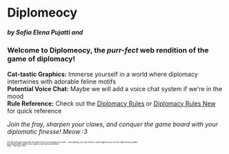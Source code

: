 # Diplomeocy
##### by <span title="meow meow">Sofia Elena Pujatti</span> and <span title="with a c"></span>

### Welcome to **Diplomeocy**, the *purr-fect* web rendition of the game of diplomacy!

**Cat-tastic Graphics:** Immerse yourself in a world where diplomacy intertwines with adorable feline motifs <br>
**Potential Voice Chat:** Maybe <span title="communism">we</span> will add a voice chat system if we're in the mood <br>
**Rule Reference:** Check out the [Diplomacy Rules](rules.pdf) or [Diplomacy Rules New](rules_modern.pdf) for quick reference

*Join the fray, sharpen your claws, and conquer the game board with your diplomatic finesse! Meow :3*


<div style="font-size: 5px; line-height: 4px">
€0.99 will automatically be taken from your bank account...
everything you say will be used against you on the diplomeocy table<br>
by playing this game you agree cats are just better<br>
btw... <span title="communism">we</span> own you
</div>
